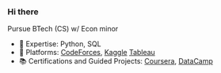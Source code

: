 ### Hi there 

Pursue BTech (CS) w/ Econ minor
- 🔭 Expertise: Python, SQL
- 🎯 Platforms: [CodeForces](https://codeforces.com/profile/rxhulshxrmx), [Kaggle](https://www.kaggle.com/rxhulshxrmx) [Tableau](https://public.tableau.com/app/profile/rxhulshxrmx/vizzes)
- 📚 Certifications and Guided Projects: [Coursera](https://www.coursera.org/learner/rxhulshxrmx), [DataCamp](https://www.datacamp.com/portfolio/rxhulshxrmx)
